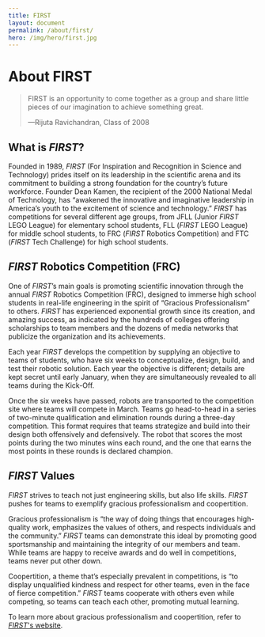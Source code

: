 ```yaml
---
title: FIRST
layout: document
permalink: /about/first/
hero: /img/hero/first.jpg
---
```


# About FIRST

> FIRST is an opportunity to come together as a group and share little
> pieces of our imagination to achieve something great.
>
> —Rijuta Ravichandran, Class of 2008


## What is <i class="first">FIRST</i>?


Founded in 1989, <i class="first">FIRST</i> (For Inspiration and Recognition in
Science and Technology) prides itself on its leadership in the scientific arena
and its commitment to building a strong foundation for the country’s future
workforce. Founder Dean Kamen, the recipient of the 2000 National Medal of
Technology, has “awakened the innovative and imaginative leadership in America’s
youth to the excitement of science and technology.” <i class="first">FIRST</i>
has competitions for several different age groups, from JFLL (Junior <i
class="first">FIRST</i> LEGO League) for elementary school students, FLL (<i
class="first">FIRST</i> LEGO League) for middle school students, to FRC (<i
class="first">FIRST</i> Robotics Competition) and FTC (<i
class="first">FIRST</i> Tech Challenge) for high school students.


## <i class="first">FIRST</i> Robotics Competition (FRC)

One of <i class="first">FIRST</i>’s main goals is promoting scientific
innovation through the annual <i class="first">FIRST</i> Robotics
Competition (FRC), designed to immerse high school students in real-life
engineering in the spirit of “Gracious Professionalism” to others. <i
class="first">FIRST</i> has experienced exponential growth since its
creation, and amazing success, as indicated by the hundreds of colleges
offering scholarships to team members and the dozens of media networks that
publicize the organization and its achievements.

Each year <i class="first">FIRST</i> develops the competition by supplying an
objective to teams of students, who have six weeks to conceptualize, design,
build, and test their robotic solution. Each year the objective is different;
details are kept secret until early January, when they are simultaneously
revealed to all teams during the Kick-Off.

Once the six weeks have passed, robots are transported to the competition site
where teams will compete in March. Teams go head-to-head in a series of
two-minute qualification and elimination rounds during a three-day competition.
This format requires that teams strategize and build into their design both
offensively and defensively. The robot that scores the most points during the
two minutes wins each round, and the one that earns the most points in these
rounds is declared champion.


## <i class="first">FIRST</i> Values

<i class="first">FIRST</i> strives to teach not just engineering skills, but
also life skills. <i class="first">FIRST</i> pushes for teams to exemplify
gracious professionalism and coopertition.

Gracious professionalism is “the way of doing things that encourages
high-quality work, emphasizes the values of others, and respects individuals and
the community.” <i class="first">FIRST</i> teams can demonstrate this ideal by
promoting good sportsmanship and maintaining the integrity of our members and
team. While teams are happy to receive awards and do well in competitions, teams
never put other down.

Coopertition, a theme that’s especially prevalent in competitions, is “to
display unqualified kindness and respect for other teams, even in the face of
fierce competition.” <i class="first">FIRST</i> teams cooperate with others even
while competing, so teams can teach each other, promoting mutual learning.

To learn more about gracious professionalism and coopertition, refer to [<i
class="first">FIRST</i>'s website](http://www.usfirst.org/).
